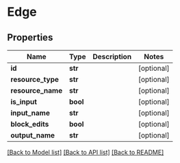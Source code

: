 # Edge

## Properties
Name | Type | Description | Notes
------------ | ------------- | ------------- | -------------
**id** | **str** |  | [optional] 
**resource_type** | **str** |  | [optional] 
**resource_name** | **str** |  | [optional] 
**is_input** | **bool** |  | [optional] 
**input_name** | **str** |  | [optional] 
**block_edits** | **bool** |  | [optional] 
**output_name** | **str** |  | [optional] 

[[Back to Model list]](../README.md#documentation-for-models) [[Back to API list]](../README.md#documentation-for-api-endpoints) [[Back to README]](../README.md)

